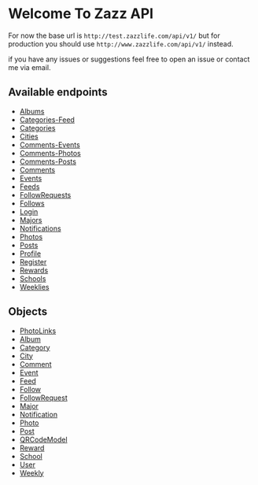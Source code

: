 Welcome To Zazz API
=====================

For now the base url is `http://test.zazzlife.com/api/v1/` but for production you should use `http://www.zazzlife.com/api/v1/` instead.

if you have any issues or suggestions feel free to open an issue or contact me via email.

Available endpoints
-
* [Albums](https://github.com/zazzlife/api-docs/blob/master/endpoints/albums.md)
* [Categories-Feed](https://github.com/zazzlife/api-docs/blob/master/endpoints/categories-feed.md)
* [Categories](https://github.com/zazzlife/api-docs/blob/master/endpoints/categories.md)
* [Cities](https://github.com/zazzlife/api-docs/blob/master/endpoints/cities.md)
* [Comments-Events](https://github.com/zazzlife/api-docs/blob/master/endpoints/comments-events.md)
* [Comments-Photos](https://github.com/zazzlife/api-docs/blob/master/endpoints/comments-photos.md)
* [Comments-Posts](https://github.com/zazzlife/api-docs/blob/master/endpoints/comments-posts.md)
* [Comments](https://github.com/zazzlife/api-docs/blob/master/endpoints/comments.md)
* [Events](https://github.com/zazzlife/api-docs/blob/master/endpoints/events.md)
* [Feeds](https://github.com/zazzlife/api-docs/blob/master/endpoints/feeds.md)
* [FollowRequests](https://github.com/zazzlife/api-docs/blob/master/endpoints/followrequests.md)
* [Follows](https://github.com/zazzlife/api-docs/blob/master/endpoints/follows.md)
* [Login](https://github.com/zazzlife/api-docs/blob/master/endpoints/login.md)
* [Majors](https://github.com/zazzlife/api-docs/blob/master/endpoints/majors.md)
* [Notifications](https://github.com/zazzlife/api-docs/blob/master/endpoints/notifications.md)
* [Photos](https://github.com/zazzlife/api-docs/blob/master/endpoints/photos.md)
* [Posts](https://github.com/zazzlife/api-docs/blob/master/endpoints/posts.md)
* [Profile](https://github.com/zazzlife/api-docs/blob/master/endpoints/profile.md)
* [Register](https://github.com/zazzlife/api-docs/blob/master/endpoints/register.md)
* [Rewards](https://github.com/zazzlife/api-docs/blob/master/endpoints/rewards.md)
* [Schools](https://github.com/zazzlife/api-docs/blob/master/endpoints/schools.md)
* [Weeklies](https://github.com/zazzlife/api-docs/blob/master/endpoints/weeklies.m)

Objects
-
* [PhotoLinks](https://github.com/zazzlife/api-docs/blob/master/objects/PhotoLinks.md)
* [Album](https://github.com/zazzlife/api-docs/blob/master/objects/album.md)
* [Category](https://github.com/zazzlife/api-docs/blob/master/objects/category.md)
* [City](https://github.com/zazzlife/api-docs/blob/master/objects/city.md)
* [Comment](https://github.com/zazzlife/api-docs/blob/master/objects/comment.md)
* [Event](https://github.com/zazzlife/api-docs/blob/master/objects/event.md)
* [Feed](https://github.com/zazzlife/api-docs/blob/master/objects/feed.md)
* [Follow](https://github.com/zazzlife/api-docs/blob/master/objects/follow.md)
* [FollowRequest](https://github.com/zazzlife/api-docs/blob/master/objects/followrequest.md)
* [Major](https://github.com/zazzlife/api-docs/blob/master/objects/major.md)
* [Notification](https://github.com/zazzlife/api-docs/blob/master/objects/notification.md)
* [Photo](https://github.com/zazzlife/api-docs/blob/master/objects/photo.md)
* [Post](https://github.com/zazzlife/api-docs/blob/master/objects/post.md)
* [QRCodeModel](https://github.com/zazzlife/api-docs/blob/master/objects/qrmodel.md)
* [Reward](https://github.com/zazzlife/api-docs/blob/master/objects/reward.md)
* [School](https://github.com/zazzlife/api-docs/blob/master/objects/school.md)
* [User](https://github.com/zazzlife/api-docs/blob/master/objects/user.md)
* [Weekly](https://github.com/zazzlife/api-docs/blob/master/objects/weekly.md)


